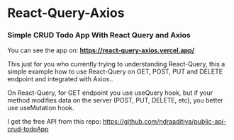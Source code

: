 # React-Query-Axios
### Simple CRUD Todo App With React Query and Axios

You can see the app on: **https://react-query-axios.vercel.app/**

This just for you who currently trying to understanding React-Query, this a simple example how to use React-Query on GET, POST, PUT and DELETE endpoint and integrated with Axios..

On React-Query, for GET endpoint you use useQuery hook, but if your method modifies data on the server (POST, PUT, DELETE, etc), you better use useMutation hook.

I get the free API from this repo: https://github.com/ndraaditiya/public-api-crud-todoApp